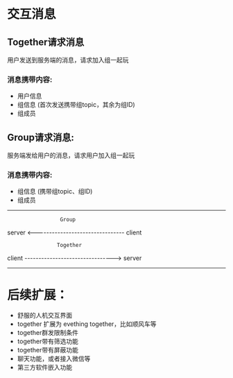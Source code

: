 

# 交互消息
## Together请求消息
  用户发送到服务端的消息，请求加入组一起玩
###  消息携带内容:
 * 用户信息
 * 组信息 (首次发送携带组topic，其余为组ID)
 * 组成员

## Group请求消息:  
   服务端发给用户的消息，请求用户加入组一起玩
###  消息携带内容:
 * 组信息 (携带组topic、组ID)
 * 组成员
---------------------------------------
                     Group
   server   <--------------------------------   client

                    Together
   client   -------------------------------->   server
 
---------------------------------------


# 后续扩展：
 * 舒服的人机交互界面
 * together 扩展为 evething together，比如顺风车等
 * together群发限制条件
 * together带有筛选功能
 * together带有屏蔽功能
 * 聊天功能，或者接入微信等
 * 第三方软件嵌入功能
